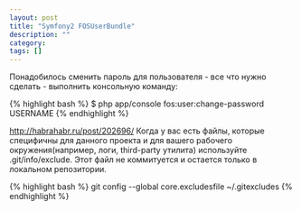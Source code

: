 ```yaml
---
layout: post
title: "Symfony2 FOSUserBundle"
description: ""
category: 
tags: []
---
```


Понадобилось сменить пароль для пользователя - все что нужно сделать - выполнить консольную команду:

  {% highlight bash %}
$ php app/console fos:user:change-password USERNAME
  {% endhighlight %}


http://habrahabr.ru/post/202696/
Когда у вас есть файлы, которые специфичны для данного проекта и для вашего рабочего окружения(например, логи, third-party утилита) используйте .git/info/exclude. Этот файл не коммитуется и остается только в локальном репозитории.

  {% highlight bash %}
git config --global core.excludesfile ~/.gitexcludes
  {% endhighlight %}
